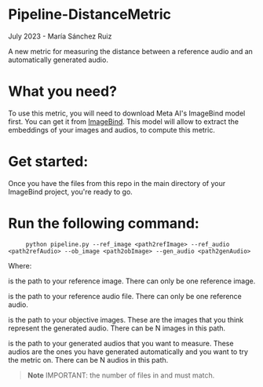# Pipeline-DistanceMetric
July 2023 - María Sánchez Ruiz

A new metric for measuring the distance between a reference audio and an automatically generated audio.

# What you need?

To use this metric, you will need to download Meta AI's ImageBind model first. You can get it from [ImageBind](https://github.com/facebookresearch/ImageBind). This model will allow to extract the embeddings of your images and audios, to compute this metric.

# Get started:

Once you have the files from this repo in the main directory of your ImageBind project, you're ready to go.


# Run the following command:

```console
     python pipeline.py --ref_image <path2refImage> --ref_audio <path2refAudio> --ob_image <path2obImage> --gen_audio <path2genAudio>
 ``` 
Where:

<path2refImage> is the path to your reference image. There can only be one reference image.

<path2refAudio> is the path to your reference audio file. There can only be one reference audio.

<path2obImage> is the path to your objective images. These are the images that you think represent the generated audio. There can be N images in this path.

<path2genAudio> is the path to your generated audios that you want to measure. These audios are the ones you have generated automatically and you want to try the metric on. There can be N audios in this path.

 

>__Note__ IMPORTANT: the number of files in <path2obImage> and <path2genAudio> must match.
